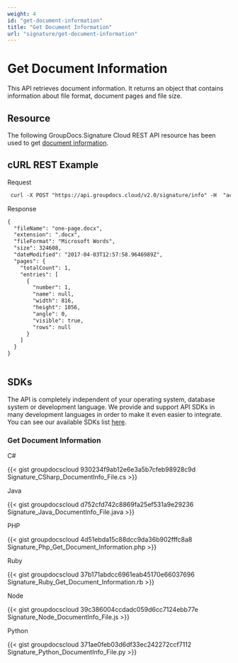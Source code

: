 ```yaml
---
weight: 4
id: "get-document-information"
title: "Get Document Information"
url: "signature/get-document-information"
---
```


 

 






# Get Document Information #

This API retrieves document information. It returns an object that contains information about file format, document pages and file size.

## Resource ##

The following GroupDocs.Signature Cloud REST API resource has been used to get [document information](https://apireference.groupdocs.cloud/signature/#/Info/GetInfo).

## cURL REST Example ##





 Request

```html 
 curl -X POST "https://api.groupdocs.cloud/v2.0/signature/info" -H  "accept: application/json" -H  "authorization: Bearer [Access Token]" -H  "Content-Type: application/json" -d "{  \"FileInfo\": {    \"FilePath\": \"Signaturedocs/one-page.docx\",    \"StorageName\": \"MyStorage\",    \"VersionId\": \"\",    \"Password\": \"\"  }}"
 ```




 Response

```html 
{
  "fileName": "one-page.docx",
  "extension": ".docx",
  "fileFormat": "Microsoft Words",
  "size": 324608,
  "dateModified": "2017-04-03T12:57:58.9646989Z",
  "pages": {
    "totalCount": 1,
    "entries": [
      {
        "number": 1,
        "name": null,
        "width": 816,
        "height": 1056,
        "angle": 0,
        "visible": true,
        "rows": null
      }
    ]
  }
}
 
 ```






## SDKs ##

The API is completely independent of your operating system, database system or development language. We provide and support API SDKs in many development languages in order to make it even easier to integrate. You can see our available SDKs list [here](https://github.com/groupdocs-signature-cloud).

### Get Document Information ###





 C#




{{< gist groupdocscloud 930234f9ab12e6e3a5b7cfeb98928c9d Signature_CSharp_DocumentInfo_File.cs >}}







 Java




{{< gist groupdocscloud d752cfd742c8869fa25ef531a9e29236 Signature_Java_DocumentInfo_File.java >}}







 PHP




{{< gist groupdocscloud 4d51ebda15c88dcc9da36b902fffc8a8 Signature_Php_Get_Document_Information.php >}}







 Ruby




{{< gist groupdocscloud 37b171abdcc6961eab45170e66037696 Signature_Ruby_Get_Document_Information.rb >}}







 Node




{{< gist groupdocscloud 39c386004ccdadc059d6cc7124ebb77e Signature_Node_DocumentInfo_File.js >}}







 Python




{{< gist groupdocscloud 371ae0feb03d6df33ec242272ccf7112 Signature_Python_DocumentInfo_File.py >}}







